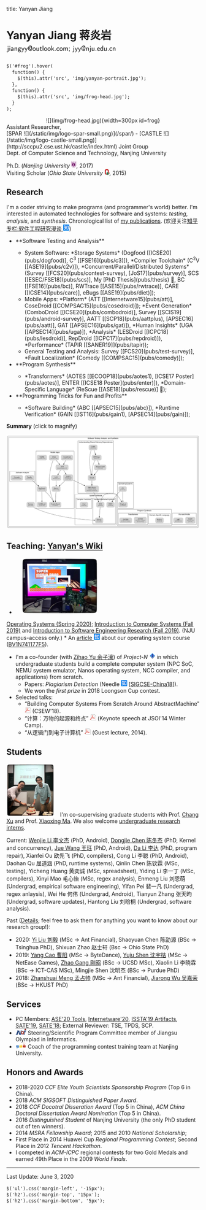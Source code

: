 title: Yanyan Jiang

# Yanyan Jiang 蒋炎岩 ![](img/email.png)

~~~{.customjs}
$('#frog').hover(
  function() {
    $(this).attr('src', 'img/yanyan-portrait.jpg');
  },
  function() {
    $(this).attr('src', 'img/frog-head.jpg');
  }
);
~~~

<div class="row gutter" markdown="1">
<div class="col-lg-3 col-md-3 col-sm-4 col-xs-5">
  <center>
  ![](img/frog-head.jpg){width=300px id=frog}
  </center>
</div>
Assistant Researcher,<br>[SPAR ![](/static/img/logo-spar-small.png)](/spar/) - [CASTLE ![](/static/img/logo-castle-small.png)](http://sccpu2.cse.ust.hk/castle/index.html) Joint Group<br>Dept. of Computer Science and Technology, Nanjing University

Ph.D. (*Nanjing University* ![](img/nju_logo.png), 2017)<br>Visiting Scholar (*Ohio State University* ![](img/buckeye.png), 2015)

</div>

## Research

I'm a coder striving to make programs (and programmer's world) better. I'm interested in automated technologies for software and systems: *testing*, *analysis*, and *synthesis*. Chronological list of [my publications](pub). (欢迎关注[知乎专栏:软件工程研究漫谈 ![](img/zhihu.png)](https://zhuanlan.zhihu.com/se-research))

<div class="row gutter" markdown="1">
<div class="col-lg-7 col-md-7 col-sm-12">
<ul>
  <li>**Software Testing and Analysis**</li>
  <ul>
    <li>
    System Software:
    *Storage Systems*
      (Dogfood [[ICSE20](pubs/dogfood)],
      C<sup>3</sup> [[FSE16](pubs/c3)]),
    *Compiler Toolchain*
      (C<sup>2</sup>V [[ASE19](pubs/c2v)]),
    *Concurrent/Parallel/Distributed Systems*
      (Survey [[FCS20](pubs/contest-survey), [JoS17](pubs/survey)],
      SCS [[ESEC/FSE18](pubs/scs)],
      My [PhD Thesis](pubs/thesis) 🏅,
      BC [[FSE16](pubs/bc)],
      RWTrace [[ASE15](pubs/rwtrace)],
      CARE [[ICSE14](pubs/care)],
      eBugs [[ASE19](pubs/diet)]);
    </li>
    <li>
    Mobile Apps:
    *Platform* (ATT [[Internetware15](pubs/att)],
      CoseDroid [[COMPSAC15](pubs/cosedroid)]);
    *Event Generation* (ComboDroid [[ICSE20](pubs/combodroid)],
      Survey [[SCIS19](pubs/android-survey)],
      AATT [[SCP18](pubs/aattplus),
      [APSEC16](pubs/aatt)],
      GAT [[APSEC16](pubs/gat)]),
    *Human Insights* (UGA [[APSEC14](pubs/uga)]),
    *Analysis* (LESDroid [[ICPC18](pubs/lesdroid)],
      RepDroid [[ICPC17](pubs/repdroid)]),
    *Performance* (TAPIR [[SANER19]](pubs/tapir));
    </li>
    <li>
    General Testing and Analysis:
    Survey [[FCS20](pubs/test-survey)],
    *Fault Localization* (Comedy [[COMPSAC15](pubs/comedy)]);
    </li>
  </ul>
  <li>**Program Synthesis**</li>
  <ul>
    <li>
    *Transformers* (AOTES [[ECOOP18](pubs/aotes1),
      [ICSE17 Poster](pubs/aotes)],
      ENTER [[ICSE18 Poster](pubs/enter)]),
    *Domain-Specific Language* (ReScue [[ASE18](pubs/rescue)] 🏅);
    </li>
  </ul>
  <li>**Programming Tricks for Fun and Profits**</li>
  <ul>
    <li>
    *Software Building* (ABC [[APSEC15](pubs/abc)]),
    *Runtime Verification* (GAIN [[IST16](pubs/gain1),
      [APSEC14](pubs/gain)]);</li>
  </ul>
</ul>
</div>

<div class="col-lg-5 col-md-5 col-sm-12" style="vertical-align:middle">

<b>Summary</b> (click to magnify)

<a href="summary"><img src="summary.svg"/></a>

</div>
</div>


## Teaching: [Yanyan's Wiki](/~jyywiki)

* <img class="pull-right" style="margin-left:15px" width="200px" src="img/projectn.jpg"/>
[Operating Systems (Spring 2020)](/~jyywiki/wiki/OS2020);
[Introduction to Computer Systems (Fall 2019)](/~jyywiki/wiki/ICS2019) and
[Introduction to Software Engineering Research (Fall 2019)](/~jyywiki/wiki/GSER2019). (NJU campus-access only.)
    * An [article ![](img/zhihu.png)](https://zhuanlan.zhihu.com/p/130318023) about our operating system course ([BV1N741177F5](https://www.bilibili.com/video/BV1N741177F5)).
* I'm a co-founder (with [Zihao Yu 余子濠](https://sashimi-yzh.github.io)) of *Project-N* ![](img/logo-n.png) in which undergraduate students build a complete computer system (NPC SoC, NEMU system emulator, Nanos operating system, NCC compiler, and applications) from scratch. 
    * Papers: *Plagiarism Detection* (Needle [![](img/zhihu.png)](http://zhuanlan.zhihu.com/p/40568346) [[SIGCSE-China18](pubs/needle)]).
    * We won the *first prize* in 2018 Loongson Cup contest.
* Selected talks:
    * “Building Computer Systems From Scratch Around AbstractMachine” [![](/static/img/icon-pdf.png)](teach/am-talk.pdf) (CSEW'18).
    * “计算：万物的起源和终点” [![](/static/img/icon-pdf.png)](teach/20140121.pdf) (Keynote speech at JSOI'14 Winter Camp).
    * “从逻辑门到电子计算机” [![](/static/img/icon-pdf.png)](teach/20141008.pdf) (Guest lecture, 2014).

## Students

<img class="pull-left" width="125px" style="margin-right: 15px" src="img/yuju-cake.jpg"/>I'm co-supervising graduate students with Prof. [Chang Xu](http://cs.nju.edu.cn/changxu) and Prof. [Xiaoxing Ma](/~xxm).
We also welcome [undergraduate research interns](http://ics.nju.edu.cn/~jyywiki/wiki/ICS_NJU).

Current:
[Wenjie Li 李文杰](/people/wenjieli) (PhD, Android),
[Dongjie Chen 陈冬杰](/~dongjie) (PhD, Kernel and concurrency),
[Jue Wang 王珏](/people/juewang) (PhD, Android),
[Da Li 李达](/people/dali) (PhD, program repair),
Xianfei Ou 欧先飞 (PhD, compilers),
Cong Li 李聪 (PhD, Android),
Daohan Qu 屈道涵 (PhD, runtime systems), 
Qinlin Chen 陈钦霖 (MSc, testing), 
Yicheng Huang 黄奕诚 (MSc, spreadsheet),
Yiding Li 李一丁 (MSc, compilers),
Xinyi Mao 毛心怡 (MSc, regex analysis),
Enmeng Liu 刘恩萌 (Undergrad, empirical software engineering),
Yifan Pei 裴一凡 (Undergrad, regex anlaysis),
Wei He 何伟 (Undergrad, Android),
Tianyun Zhang 张天昀 (Undergrad, software updates),
Hantong Liu 刘晗桐 (Undergrad, software analysis).

Past ([Details](students); feel free to ask them for anything you want to know about our research group!):

* 2020:
  [Yi Liu 刘毅](/people/yiliu) (MSc → Ant Financial),
  Shaoyuan Chen 陈劭源 (BSc → Tsinghua PhD),
  Shixuan Zhao 赵士轩 (Bsc → Ohio State PhD)
* 2019: [Yang Cao 曹阳](/people/yangcao) (MSc → ByteDance),
  [Yuju Shen 沈宇桔](/~yuju) (MSc → NetEase Games),
  [Zhao Gang 刚昭](https://hirico.moe) (BSc → UCSD MSc),
  Xiaolin Li 李晓霖 (BSc → ICT-CAS MSc),
  Mingjie Shen 沈明杰 (BSc → Purdue PhD)
* 2018: [Zhanshuai Meng 孟占帅](/people/zhanshuaimeng) (MSc → Ant Financial),
  [Jiarong Wu 吴嘉荣](http://home.cse.ust.hk/~jwubf/) (BSc → HKUST PhD)

## Services

* PC Members: [ASE'20 Tools](), [Internetware'20](https://internetware2020.github.io/), [ISSTA'19 Artifacts](https://conf.researchr.org/track/issta-2019/issta-2019-papers), [SATE'19](https://sate2019.github.io), [SATE'18](http://sei.pku.edu.cn/~xiongyf04/confs/sate18/index_en.html); External Reviewer: TSE, TPDS, SCP.
* ![](img/noi.png) Steering/Scientific Program Committee member of Jiangsu Olympiad in Informatics.
* ![](img/acmicpc.png) Coach of the programming contest training team at Nanjing University.

## Honors and Awards
* 2018-2020 *CCF Elite Youth Scientists Sponsorship Program* (Top 6 in China).
* 2018 *ACM SIGSOFT Distinguished Paper Award*.
* 2018 *CCF Docotral Disseration Award* (Top 5 in China), *ACM China Doctoral Dissertation Award Nomination* (Top 5 in China).
* 2016 *Distinguished Student* of Nanjing University (the only PhD student out of ten winners).
* 2014 *MSRA Fellowship Award*; 2015 and 2010 *National Scholarship*;
* First Place in 2014 Huawei Cup *Regional Programming Contest*; Second Place in 2012 *Tencent Hackathon*.
* I competed in *ACM-ICPC* regional contests for two Gold Medals and earned 49th Place in the 2009 *World Finals*.

<hr>

Last Update: June 3, 2020

~~~{.customjs}
$('ul').css('margin-left', '-15px');
$('h2').css('margin-top', '15px');
$('h2').css('margin-bottom', '5px');
~~~
